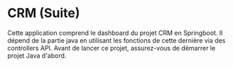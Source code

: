 # CRM (Suite)
Cette application comprend le dashboard du projet CRM en Springboot.
Il dépend de la partie java en utilisant les fonctions de cette dernière via des controllers API.
Avant de lancer ce projet, assurez-vous de démarrer le projet Java d'abord.
